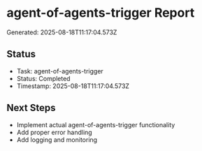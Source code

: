 # agent-of-agents-trigger Report

Generated: 2025-08-18T11:17:04.573Z

## Status
- Task: agent-of-agents-trigger
- Status: Completed
- Timestamp: 2025-08-18T11:17:04.573Z

## Next Steps
- Implement actual agent-of-agents-trigger functionality
- Add proper error handling
- Add logging and monitoring
